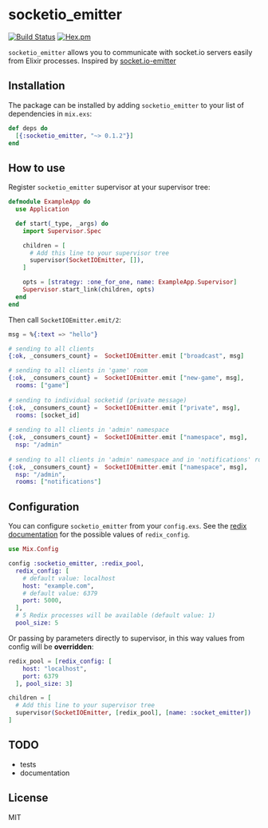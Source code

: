 # socketio_emitter

[![Build Status](https://api.travis-ci.org/chugunov/socketio_emitter.svg?branch=master)](https://travis-ci.org/chugunov/socketio_emitter)
[![Hex.pm](https://img.shields.io/hexpm/v/socketio_emitter.svg)](https://hex.pm/packages/socketio_emitter)

`socketio_emitter` allows you to communicate with socket.io servers easily from Elixir processes. Inspired by [socket.io-emitter](https://github.com/socketio/socket.io-emitter)

## Installation

The package can be installed
by adding `socketio_emitter` to your list of dependencies in `mix.exs`:

```elixir
def deps do
  [{:socketio_emitter, "~> 0.1.2"}]
end
```

## How to use

Register `socketio_emitter` supervisor at your supervisor tree:

```elixir
defmodule ExampleApp do
  use Application

  def start(_type, _args) do
    import Supervisor.Spec

    children = [
      # Add this line to your supervisor tree
      supervisor(SocketIOEmitter, []),
    ]

    opts = [strategy: :one_for_one, name: ExampleApp.Supervisor]
    Supervisor.start_link(children, opts)
  end
end
```

Then call `SocketIOEmitter.emit/2`:

```elixir
msg = %{:text => "hello"}

# sending to all clients
{:ok, _consumers_count} =  SocketIOEmitter.emit ["broadcast", msg]

# sending to all clients in 'game' room
{:ok, _consumers_count} =  SocketIOEmitter.emit ["new-game", msg],
  rooms: ["game"]
  
# sending to individual socketid (private message)
{:ok, _consumers_count} =  SocketIOEmitter.emit ["private", msg],
  rooms: [socket_id]
  
# sending to all clients in 'admin' namespace
{:ok, _consumers_count} =  SocketIOEmitter.emit ["namespace", msg],
  nsp: "/admin"
  
# sending to all clients in 'admin' namespace and in 'notifications' room
{:ok, _consumers_count} =  SocketIOEmitter.emit ["namespace", msg],
  nsp: "/admin",
  rooms: ["notifications"]
```

## Configuration

You can configure `socketio_emitter` from your `config.exs`. 
See the [redix documentation](https://hexdocs.pm/redix/Redix.html#start_link/2) for the possible values of `redix_config`.

```elixir
use Mix.Config

config :socketio_emitter, :redix_pool,
  redix_config: [
    # default value: localhost
    host: "example.com",
    # default value: 6379
    port: 5000,
  ],
  # 5 Redix processes will be available (default value: 1)
  pool_size: 5
```
Or passing by parameters directly to supervisor, in this way values from config will be **overridden**:

```elixir
redix_pool = [redix_config: [
    host: "localhost",
    port: 6379
  ], pool_size: 3]

children = [
  # Add this line to your supervisor tree
  supervisor(SocketIOEmitter, [redix_pool], [name: :socket_emitter])
]
```

## TODO

- tests
- documentation

## License

MIT
